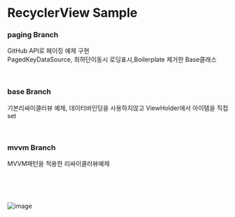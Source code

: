 # RecyclerView Sample

### paging Branch
GitHub API로 페이징 예제 구현  
PagedKeyDataSource, 최하단이동시 로딩표시,Boilerplate 제거한 Base클래스  

<br/>

### base Branch
기본리싸이클러뷰 예제, 데이터바인딩을 사용하지않고 ViewHolder에서 아이템을 직접 set

<br/>


### mvvm Branch
MVVM패턴을 적용한 리싸이클러뷰예제

<br/>
<br/>
<br/>


![image](https://user-images.githubusercontent.com/39984656/67263359-db448d80-f4e2-11e9-9931-4c123c74df78.png)
